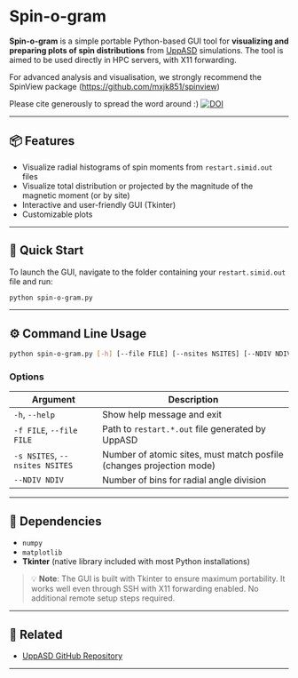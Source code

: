 # Spin-o-gram

**Spin-o-gram** is a simple portable Python-based GUI tool for **visualizing and preparing plots of spin distributions** from [UppASD](https://github.com/UppASD/UppASD) simulations. 
The tool is aimed to be used directly in HPC servers, with X11 forwarding.

For advanced analysis and visualisation, we strongly recommend the SpinView package (https://github.com/mxjk851/spinview)

Please cite generously to spread the word around :)
[![DOI](https://zenodo.org/badge/898016749.svg)](https://doi.org/10.5281/zenodo.15700295)

---

## 📦 Features

* Visualize radial histograms of spin moments from `restart.simid.out` files
* Visualize total distribution or projected by the magnitude of the magnetic moment (or by site)
* Interactive and user-friendly GUI (Tkinter)
* Customizable plots

---

## 🚀 Quick Start

To launch the GUI, navigate to the folder containing your `restart.simid.out` file and run:

```bash
python spin-o-gram.py
```

---

## ⚙️ Command Line Usage

```bash
python spin-o-gram.py [-h] [--file FILE] [--nsites NSITES] [--NDIV NDIV]
```

### Options

| Argument                       | Description                                                          |
| ------------------------------ | -------------------------------------------------------------------- |
| `-h`, `--help`                 | Show help message and exit                                           |
| `-f FILE`, `--file FILE`       | Path to `restart.*.out` file generated by UppASD                     |
| `-s NSITES`, `--nsites NSITES` | Number of atomic sites, must match posfile (changes projection mode) |
| `--NDIV NDIV`                  | Number of bins for radial angle division                             |

---

## 🧱 Dependencies

* `numpy`
* `matplotlib`
* **Tkinter** (native library included with most Python installations)

> 💡 **Note**: The GUI is built with Tkinter to ensure maximum portability. It works well even through SSH with X11 forwarding enabled. No additional remote setup steps required.

---

## 🔗 Related

* [UppASD GitHub Repository](https://github.com/UppASD/UppASD)

---
